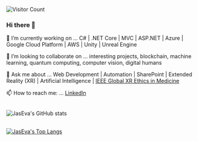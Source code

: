 ![Visitor Count](https://profile-counter.glitch.me/jaseva/count.svg)

### Hi there 👋

<!--
**jaseva/jaseva** is a ✨ _special_ ✨ repository because its `README.md` (this file) appears on your GitHub profile.

Here are some ideas to get you started:

- 🔭 I’m currently working on ...
- 🌱 I’m currently learning ...
- 👯 I’m looking to collaborate on ...
- 🤔 I’m looking for help with ...
- 💬 Ask me about ...
- 📫 How to reach me: ...
- 😄 Pronouns: ...
- ⚡ Fun fact: ...
-->

🔭 I’m currently working on ... C# | .NET Core | MVC | ASP.NET | Azure | Google Cloud Platform | AWS | Unity | Unreal Engine

👯 I’m looking to collaborate on ... interesting projects, blockchain, machine learning, quantum computing, computer vision, digital humans

💬 Ask me about ... Web Development | Automation | SharePoint | Extended Reality (XR) | Artificial Intelligence | [IEEE Global XR Ethics in Medicine](https://bit.ly/39dlLu5)

📫 How to reach me: ... [LinkedIn](https://bit.ly/3QdM5oj)<br><br>

![JasEva's GitHub stats](https://github-readme-stats.vercel.app/api?username=jaseva&show_icons=true&theme=radical)<br><br>

[![JasEva's Top Langs](https://github-readme-stats.vercel.app/api/top-langs/?username=jaseva&layout=compact&theme=radical)](https://github.com/jaseva/github-readme-stats)
